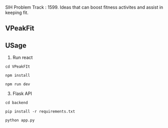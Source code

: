 SIH Problem Track :  1599. Ideas that can boost fitness activites and assist in keeping fit.
## VPeakFit

## USage
1. Run react
```
cd VPeakFIt
```
```
npm install
```
```
npm run dev
```
3. Flask API
```
cd backend
```
```
pip install -r requirements.txt
```
```
python app.py
```


